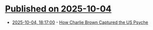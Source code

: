 # [Published on 2025-10-04](index.md)

* [2025-10-04, 18:17:00](https://soylentnews.org/article.pl?sid=25/10/03/1516247&from=rss) - [How Charlie Brown Captured the US Psyche](https://soylentnews.org/article.pl?sid=25/10/03/1516247&from=rss)
